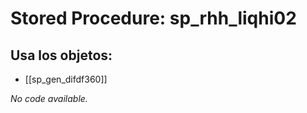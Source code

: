 # Stored Procedure: sp_rhh_liqhi02

## Usa los objetos:
- [[sp_gen_difdf360]]

*No code available.*
